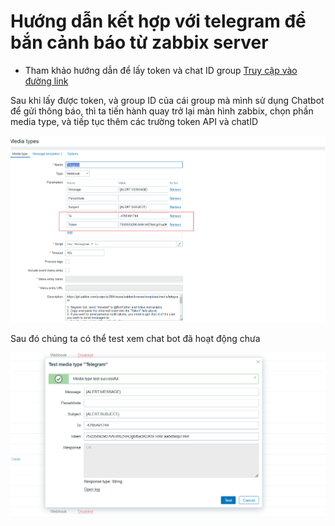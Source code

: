 
# Hướng dẫn kết hợp với telegram để bắn cảnh báo từ zabbix server
- Tham khảo hướng dẫn để lấy token và chat ID group 
[Truy cập vào đường link](https://help.ladipage.vn/form-data/cac-buoc-cai-dat-luu-data/luu-data-ve-telegram/huong-dan-tao-token-va-group-id-o-telegram)

Sau khi lấy được token, và group ID của cái group mà mình sử dụng Chatbot để gửi thông báo, thì ta tiến hành quay trở lại màn hình zabbix, chọn phần media type, và tiếp tục thêm các trường token API và chatID

![Hình 1](https://github.com/haituan1703/Install_zabbix_draw_granfana_charts_from_zabbix_telegram_notifications/blob/main/docs/image/telegram_1.png?raw=true)  

Sau đó chúng ta có thể test xem chat bot đã hoạt động chưa  

![Hình 2](https://github.com/haituan1703/Install_zabbix_draw_granfana_charts_from_zabbix_telegram_notifications/blob/main/docs/image/telegram_2.png?raw=true)
